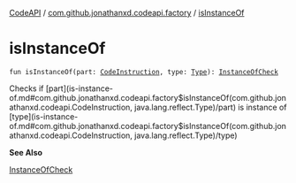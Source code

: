 [CodeAPI](../index.md) / [com.github.jonathanxd.codeapi.factory](index.md) / [isInstanceOf](.)

# isInstanceOf

`fun isInstanceOf(part: `[`CodeInstruction`](../com.github.jonathanxd.codeapi/-code-instruction.md)`, type: `[`Type`](http://docs.oracle.com/javase/6/docs/api/java/lang/reflect/Type.html)`): `[`InstanceOfCheck`](../com.github.jonathanxd.codeapi.base/-instance-of-check/index.md)

Checks if [part](is-instance-of.md#com.github.jonathanxd.codeapi.factory$isInstanceOf(com.github.jonathanxd.codeapi.CodeInstruction, java.lang.reflect.Type)/part) is instance of [type](is-instance-of.md#com.github.jonathanxd.codeapi.factory$isInstanceOf(com.github.jonathanxd.codeapi.CodeInstruction, java.lang.reflect.Type)/type)

**See Also**

[InstanceOfCheck](../com.github.jonathanxd.codeapi.base/-instance-of-check/index.md)

